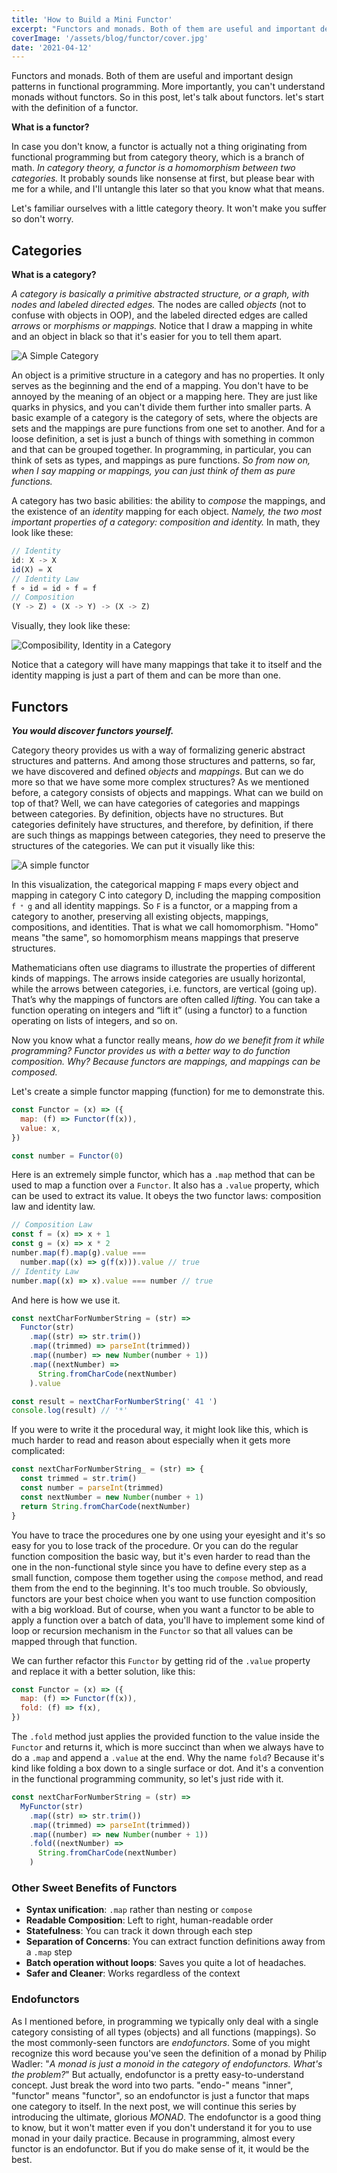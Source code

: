 ```yaml
---
title: 'How to Build a Mini Functor'
excerpt: "Functors and monads. Both of them are useful and important design patterns in functional programming. More importantly, you can't understand monads without functors. So in this post, let's talk about functors. let's start with the definition of a functor."
coverImage: '/assets/blog/functor/cover.jpg'
date: '2021-04-12'
---
```


Functors and monads. Both of them are useful and important design patterns in functional programming. More importantly, you can't understand monads without functors. So in this post, let's talk about functors. let's start with the definition of a functor.

**What is a functor?**

In case you don't know, a functor is actually not a thing originating from functional programming but from category theory, which is a branch of math. _In category theory, a functor is a homomorphism between two categories._ It probably sounds like nonsense at first, but please bear with me for a while, and I'll untangle this later so that you know what that means.

Let's familiar ourselves with a little category theory. It won't make you suffer so don't worry.

## Categories

**What is a category?**

_A category is basically a primitive abstracted structure, or a graph, with nodes and labeled directed edges._ The nodes are called _objects_ (not to confuse with objects in OOP), and the labeled directed edges are called _arrows_ or _morphisms or mappings._ Notice that I draw a mapping in white and an object in black so that it's easier for you to tell them apart.

![A Simple Category](/assets/blog/functor/a-simple-category.png)

An object is a primitive structure in a category and has no properties. It only serves as the beginning and the end of a mapping. You don't have to be annoyed by the meaning of an object or a mapping here. They are just like quarks in physics, and you can't divide them further into smaller parts. A basic example of a category is the category of sets, where the objects are sets and the mappings are pure functions from one set to another. And for a loose definition, a set is just a bunch of things with something in common and that can be grouped together. In programming, in particular, you can think of sets as types, and mappings as pure functions. _So from now on, when I say mapping or mappings, you can just think of them as pure functions._

A category has two basic abilities: the ability to _compose_ the mappings, and the existence of an _identity_ mapping for each object. _Namely, the two most important properties of a category: composition and identity._ In math, they look like these:

```js
// Identity
id: X -> X
id(X) = X
// Identity Law
f ∘ id = id ∘ f = f
// Composition
(Y -> Z) ∘ (X -> Y) -> (X -> Z)
```

Visually, they look like these:

![Composibility, Identity in a Category](/assets/blog/functor/composability-identity.png)

Notice that a category will have many mappings that take it to itself and the identity mapping is just a part of them and can be more than one.

## Functors

**_You would discover functors yourself._**

Category theory provides us with a way of formalizing generic abstract structures and patterns. And among those structures and patterns, so far, we have discovered and defined _objects_ and _mappings_. But can we do more so that we have some more complex structures? As we mentioned before, a category consists of objects and mappings. What can we build on top of that? Well, we can have categories of categories and mappings between categories. By definition, objects have no structures. But categories definitely have structures, and therefore, by definition, if there are such things as mappings between categories, they need to preserve the structures of the categories. We can put it visually like this:

![A simple functor](/assets/blog/functor/a-simple-functor.png)

In this visualization, the categorical mapping `F` maps every object and mapping in category C into category D, including the mapping composition `f ᐤ g` and all identity mappings. So `F` is a functor, or a mapping from a category to another, preserving all existing objects, mappings, compositions, and identities. That is what we call homomorphism. "Homo" means "the same", so homomorphism means mappings that preserve structures.

Mathematicians often use diagrams to illustrate the properties of different kinds of mappings. The arrows inside categories are usually horizontal, while the arrows between categories, i.e. functors, are vertical (going up). That’s why the mappings of functors are often called _lifting_. You can take a function operating on integers and “lift it” (using a functor) to a function operating on lists of integers, and so on.

Now you know what a functor really means, _how do we benefit from it while programming?_ _Functor provides us with a better way to do function composition. Why? Because functors are mappings, and mappings can be composed._

Let's create a simple functor mapping (function) for me to demonstrate this.

```js
const Functor = (x) => ({
  map: (f) => Functor(f(x)),
  value: x,
})

const number = Functor(0)
```

Here is an extremely simple functor, which has a `.map` method that can be used to map a function over a `Functor`. It also has a `.value` property, which can be used to extract its value. It obeys the two functor laws: composition law and identity law.

```js
// Composition Law
const f = (x) => x + 1
const g = (x) => x * 2
number.map(f).map(g).value ===
  number.map((x) => g(f(x))).value // true
// Identity Law
number.map((x) => x).value === number // true
```

And here is how we use it.

```js
const nextCharForNumberString = (str) =>
  Functor(str)
    .map((str) => str.trim())
    .map((trimmed) => parseInt(trimmed))
    .map((number) => new Number(number + 1))
    .map((nextNumber) =>
      String.fromCharCode(nextNumber)
    ).value

const result = nextCharForNumberString(' 41 ')
console.log(result) // '*'
```

If you were to write it the procedural way, it might look like this, which is much harder to read and reason about especially when it gets more complicated:

```js
const nextCharForNumberString_ = (str) => {
  const trimmed = str.trim()
  const number = parseInt(trimmed)
  const nextNumber = new Number(number + 1)
  return String.fromCharCode(nextNumber)
}
```

You have to trace the procedures one by one using your eyesight and it's so easy for you to lose track of the procedure. Or you can do the regular function composition the basic way, but it's even harder to read than the one in the non-functional style since you have to define every step as a small function, compose them together using the `compose` method, and read them from the end to the beginning. It's too much trouble. So obviously, functors are your best choice when you want to use function composition with a big workload. But of course, when you want a functor to be able to apply a function over a batch of data, you'll have to implement some kind of loop or recursion mechanism in the `Functor` so that all values can be mapped through that function.

We can further refactor this `Functor` by getting rid of the `.value` property and replace it with a better solution, like this:

```js
const Functor = (x) => ({
  map: (f) => Functor(f(x)),
  fold: (f) => f(x),
})
```

The `.fold` method just applies the provided function to the value inside the `Functor` and returns it, which is more succinct than when we always have to do a `.map` and append a `.value` at the end. Why the name `fold`? Because it's kind like folding a box down to a single surface or dot. And it's a convention in the functional programming community, so let's just ride with it.

```js
const nextCharForNumberString = (str) =>
  MyFunctor(str)
    .map((str) => str.trim())
    .map((trimmed) => parseInt(trimmed))
    .map((number) => new Number(number + 1))
    .fold((nextNumber) =>
      String.fromCharCode(nextNumber)
    )
```

### Other Sweet Benefits of Functors

- **Syntax unification**: `.map` rather than nesting or `compose`
- **Readable Composition**: Left to right, human-readable order
- **Statefulness**: You can track it down through each step
- **Separation of Concerns**: You can extract function definitions away from a `.map` step
- **Batch operation without loops**: Saves you quite a lot of headaches.
- **Safer and Cleaner**: Works regardless of the context

### Endofunctors

As I mentioned before, in programming we typically only deal with a single category consisting of all types (objects) and all functions (mappings). So the most commonly-seen functors are _endofunctors_. Some of you might recognize this word because you've seen the definition of a monad by Philip Wadler: "_A monad is just a monoid in the category of endofunctors. What's the problem?_" But actually, endofunctor is a pretty easy-to-understand concept. Just break the word into two parts. "endo-" means "inner", "functor" means "functor", so an endofunctor is just a functor that maps one category to itself. In the next post, we will continue this series by introducing the ultimate, glorious _MONAD_. The endofunctor is a good thing to know, but it won't matter even if you don't understand it for you to use monad in your daily practice. Because in programming, almost every functor is an endofunctor. But if you do make sense of it, it would be the best.
